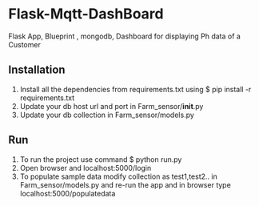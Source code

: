 # Flask-Mqtt-DashBoard
Flask App, Blueprint , mongodb, Dashboard for displaying Ph data of a Customer  

Installation
--------------
1. Install all the dependencies from requirements.txt using $ pip install -r requirements.txt
2. Update your db host url and port in Farm_sensor/__init__.py 
3. Update your db collection in Farm_sensor/models.py 

Run
--------------
1. To run the project use command $ python run.py
2. Open browser and localhost:5000/login
3. To populate sample data modify collection as test1,test2.. in Farm_sensor/models.py and re-run the app 
and in browser type localhost:5000/populatedata


